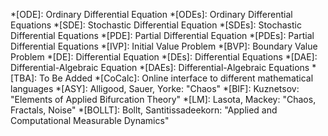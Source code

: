 *[ODE]: Ordinary Differential Equation
*[ODEs]: Ordinary Differential Equations
*[SDE]: Stochastic Differential Equation
*[SDEs]: Stochastic Differential Equations
*[PDE]: Partial Differential Equation
*[PDEs]: Partial Differential Equations
*[IVP]: Initial Value Problem
*[BVP]: Boundary Value Problem
*[DE]: Differential Equation
*[DEs]: Differential Equations
*[DAE]: Differential-Algebraic Equation
*[DAEs]: Differential-Algebraic Equations
*[TBA]: To Be Added
*[CoCalc]: Online interface to different mathematical languages
*[ASY]: Alligood, Sauer, Yorke: "Chaos"
*[BIF]: Kuznetsov: "Elements of Applied Bifurcation Theory"
*[LM]: Lasota, Mackey: "Chaos, Fractals, Noise"
*[BOLLT]: Bollt, Santitissadeekorn: "Applied and Computational Measurable Dynamics"
